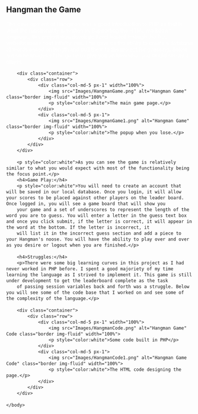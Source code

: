 <html>
    <head>
        <link rel="stylesheet" href="https://cdn.jsdelivr.net/npm/bootstrap@4.3.1/dist/css/bootstrap.min.css" integrity="sha384-ggOyR0iXCbMQv3Xipma34MD+dH/1fQ784/j6cY/iJTQUOhcWr7x9JvoRxT2MZw1T" crossorigin="anonymous">
        <h2>Hangman the Game</h2>
    </head>
    <body>
        <p style="color:white">The development of Hangman was a good introduction to PHP as that is what the functionality is written in. Supporting the HTML markdown language, this project was developed and hosted through the free web/database host InfinityFree. 
            This gave us the ability to create a database of words based on length and pull them to the project for guessing. Below are some images of the game to give you an idea what you would see as a player.</p>

        <div class="container">
            <div class="row">
                <div class="col-md-5 px-1" width="100%">
                    <img src="Images/HangmanGame.png" alt="Hangman Game" class="border img-fluid" width="100%">
                    <p style="color:white">The main game page.</p>
                </div>
                <div class="col-md-5 px-1">
                    <img src="Images/HangmanGame1.png" alt="Hangman Game" class="border img-fluid" width="100%">
                    <p style="color:white">The popup when you lose.</p>
                </div>
            </div>
        </div>

        <p style="color:white">As you can see the game is relatively similar to what you would expect with most of the functionality being the focus point.</p>
        <h4>Game Play:</h4>
        <p style="color:white">You will need to create an account that will be saved in our local database. Once you login, it will allow your scores to be placed against other players on the leader board. Once logged in, you will see a game board that will show you
        your game and a set of underscores to represent the length of the word you are to guess. You will enter a letter in the guess text box and once you click submit, if the letter is correct, it will appear in the word at the bottom. If the letter is incorrect, it 
        will list it in the incorrect guess section and add a piece to your Hangman's noose. You will have the ability to play over and over as you desire or logout when you are finished.</p>
        
        <h4>Struggles:</h4>
        <p>There were some big learning curves in this project as I had never worked in PHP before. I spent a good majoriety of my time learning the language as I strived to implement it. This game is still under development to get the leaderboard complete as the task 
        of passing session variables back and forth was a struggle. Below you will see some of the code base that I worked on and see some of the complexity of the language.</p>

        <div class="container">
            <div class="row">
                <div class="col-md-5 px-1" width="100%">
                    <img src="Images/HangmanCode.png" alt="Hangman Game" Code class="border img-fluid" width="100%">
                    <p style="color:white">Some code built in PHP</p>
                </div>
                <div class="col-md-5 px-1">
                    <img src="Images/HangmanCode1.png" alt="Hangman Game Code" class="border img-fluid" width="100%">
                    <p style="color:white">The HTML code designing the page.</p>
                </div>
            </div>
        </div>

    </body>
</html>
